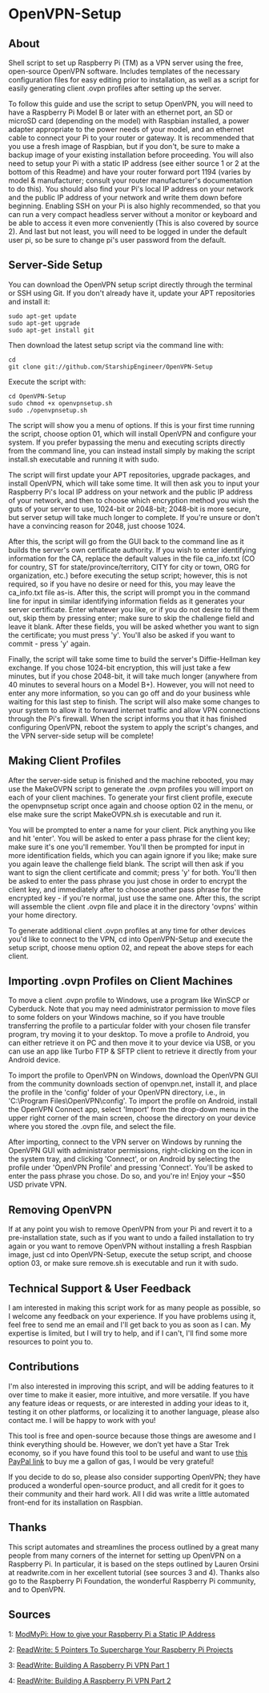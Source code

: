 OpenVPN-Setup
============

About
-----

Shell script to set up Raspberry Pi (TM) as a VPN server using the free, open-source
OpenVPN software. Includes templates of the necessary configuration files for easy
editing prior to installation, as well as a script for easily generating client
.ovpn profiles after setting up the server.

To follow this guide and use the script to setup OpenVPN, you will need to have a
Raspberry Pi Model B or later with an ethernet port, an SD or microSD
card (depending on the model) with Raspbian installed, a power adapter appropriate
to the power needs of your model, and an ethernet cable to connect your Pi to your
router or gateway. It is recommended that you use a fresh image of Raspbian, but if
you don't, be sure to make a backup image of your existing installation before
proceeding. You will also need to setup your Pi with a static IP address (see
either source 1 or 2 at the bottom of this Readme) and have your router forward
port 1194 (varies by model & manufacturer; consult your router manufacturer's
documentation to do this). You should also find your Pi's local IP address on your
network and the public IP address of your network and write them down before
beginning. Enabling SSH on your Pi is also highly recommended, so that you can run a
very compact headless server without a monitor or keyboard and be able to access it
even more conveniently (This is also covered by source 2). And last but not least,
you will need to be logged in under the default user pi,  so be sure to change pi's
user password from the default.

Server-Side Setup
-----------------

You can download the OpenVPN setup script directly through the terminal or SSH using
Git. If you don't already have it, update your APT repositories and install it:

```shell
sudo apt-get update
sudo apt-get upgrade
sudo apt-get install git
```

Then download the latest setup script via the command line with:

```shell
cd
git clone git://github.com/StarshipEngineer/OpenVPN-Setup
```

Execute the script with:

```shell
cd OpenVPN-Setup
sudo chmod +x openvpnsetup.sh
sudo ./openvpnsetup.sh
```

The script will show you a menu of options. If this is your first time running the script,
choose option 01, which will install OpenVPN and configure your system. If you prefer
bypassing the menu and executing scripts directly from the command line, you can instead
install simply by making the script install.sh executable and running it with sudo.

The script will first update your APT repositories, upgrade packages, and install OpenVPN,
which will take some time. It will then ask you to input your Raspberry Pi's local IP
address on your network and the public IP address of your network, and then to choose
which encryption method you wish the guts of your server to use, 1024-bit or 2048-bit;
2048-bit is more secure, but server setup will take much longer to complete. If you're
unsure or don't have a convincing reason for 2048, just choose 1024.

After this, the script will go from the GUI back to the command line as it builds the
server's own certificate authority. If you wish to enter identifying information for the
CA, replace the default values in the file ca_info.txt (CO for country, ST for
state/province/territory, CITY for city or town, ORG for organization, etc.) before
executing the setup script; however, this is not required, so if you have no desire or
need for this, you may leave the ca_info.txt file as-is. After this, the script will
prompt you in the command line for input in similar identifying information fields as it
generates your server certificate. Enter whatever you like, or if you do not desire to
fill them out, skip them by pressing enter; make sure to skip the challenge field and
leave it blank. After these fields, you will be asked whether you want to sign the
certificate; you must press 'y'. You'll also be asked if you want to commit - press 'y'
again.

Finally, the script will take some time to build the server's Diffie-Hellman key
exchange. If you chose 1024-bit encryption, this will just take a few minutes, but if you
chose 2048-bit, it will take much longer (anywhere from 40 minutes to several hours on a
Model B+). However, you will not need to enter any more information, so you can go off
and do your business whle waiting for this last step to finish. The script will also make
some changes to your system to allow it to forward internet traffic and allow VPN
connections through the Pi's firewall. When the script informs you that it has finished
configuring OpenVPN, reboot the system to apply the script's changes, and the VPN
server-side setup will be complete!

Making Client Profiles
----------------------

After the server-side setup is finished and the machine rebooted, you may use the MakeOVPN script
to generate the .ovpn profiles you will import on each of your client machines. To generate your
first client profile, execute the openvpnsetup script once again and choose option 02 in the menu,
or else make sure the script MakeOVPN.sh is executable and run it.

You will be prompted to enter a name for your client. Pick anything you like and hit 'enter'. 
You will be asked to enter a pass phrase for the client key; make sure it's one you'll remember.
You'll then be prompted for input in more identification fields, which you can again ignore if
you like; make sure you again leave the challenge field blank. The script will then ask if you
want to sign the client certificate and commit; press 'y' for both. You'll then be asked to enter
the pass phrase you just chose in order to encrypt the client key, and immediately after to choose
another pass phrase for the encrypted key - if you're normal, just use the same one. After this,
the script will assemble the client .ovpn file and place it in the directory 'ovpns' within your
home directory.

To generate additional client .ovpn profiles at any time for other devices you'd like to connect
to the VPN, cd into OpenVPN-Setup and execute the setup script, choose menu option 02, and repeat
the above steps for each client.

Importing .ovpn Profiles on Client Machines
--------------------------------------------

To move a client .ovpn profile to Windows, use a program like WinSCP or Cyberduck. Note that
you may need administrator permission to move files to some folders on your Windows machine,
so if you have trouble transferring the profile to a particular folder with your chosen file
transfer program, try moving it to your desktop. To move a profile to Android, you can either
retrieve it on PC and then move it to your device via USB, or you can use an app like Turbo
FTP & SFTP client to retrieve it directly from your Android device.

To import the profile to OpenVPN on Windows, download the OpenVPN GUI from the community downloads
section of openvpn.net, install it, and place the profile in the 'config' folder of your OpenVPN
directory, i.e., in 'C:\Program Files\OpenVPN\config'. To import the profile on Android, install
the OpenVPN Connect app, select 'Import' from the drop-down menu in the upper right corner of the
main screen, choose the directory on your device where you stored the .ovpn file, and select the
file.

After importing, connect to the VPN server on Windows by running the OpenVPN GUI with
administrator permissions, right-clicking on the icon in the system tray, and clicking 'Connect',
or on Android by selecting the profile under 'OpenVPN Profile' and pressing 'Connect'. You'll be
asked to enter the pass phrase you chose. Do so, and you're in! Enjoy your ~$50 USD private VPN.

Removing OpenVPN
----------------

If at any point you wish to remove OpenVPN from your Pi and revert it to a
pre-installation state, such as if you want to undo a failed installation to try again or
you want to remove OpenVPN without installing a fresh Raspbian image, just cd into
OpenVPN-Setup, execute the setup script, and choose option 03, or make sure remove.sh is
executable and run it with sudo.

Technical Support & User Feedback
---------------------------------

I am interested in making this script work for as many people as possible, so I welcome any
feedback on your experience. If you have problems using it, feel free to send me an email and
I'll get back to you as soon as I can. My expertise is limited, but I will try to help, and
if I can't, I'll find some more resources to point you to.

Contributions
-------------

I'm also interested in improving this script, and will be adding features to it over time to
make it easier, more intuitive, and more versatile. If you have any feature ideas or requests,
or are interested in adding your ideas to it, testing it on other platforms, or localizing it to
another language, please also contact me. I will be happy to work with you!

This tool is free and open-source because those things are awesome and I think everything should
be. However, we don’t yet have a Star Trek economy, so if you have found this tool to be useful
and want to use
[this PayPal link](https://www.paypal.com/cgi-bin/webscr?cmd=_s-xclick&hosted_button_id=K99QGVL7KA6ZL)
to buy me a gallon of gas, I would be very grateful!

If you decide to do so, please also consider supporting OpenVPN; they
have produced a wonderful open-source product, and all credit for it goes to their community and
their hard work. All I did was write a little automated front-end for its installation on Raspbian.

Thanks
------

This script automates and streamlines the process outlined by a great many people from many corners
of the internet for setting up OpenVPN on a Raspberry Pi. In particular, it is based on the steps
outlined by Lauren Orsini at readwrite.com in her excellent tutorial (see sources 3 and 4). Thanks
also go to the Raspberry Pi Foundation, the wonderful Raspberry Pi community, and to OpenVPN.

Sources
-------

1: [ModMyPi: How to give your Raspberry Pi a Static IP Address](https://www.modmypi.com/blog/tutorial-how-to-give-your-raspberry-pi-a-static-ip-address)

2: [ReadWrite: 5 Pointers To Supercharge Your Raspberry Pi Projects](http://readwrite.com/2014/04/09/raspberry-pi-projects-ssh-remote-desktop-static-ip-tutorial?utm_content=readwrite3-orionautotweet&awesm=readwr.it_b1UN&utm_campaign=&utm_medium=readwr.it-twitter&utm_source=t.co#awesm=~oAXilI0BMOHsS3)

3: [ReadWrite: Building A Raspberry Pi VPN Part 1](http://readwrite.com/2014/04/10/raspberry-pi-vpn-tutorial-server-secure-web-browsing)

4: [ReadWrite: Building A Raspberry Pi VPN Part 2](http://readwrite.com/2014/04/11/building-a-raspberry-pi-vpn-part-two-creating-an-encrypted-client-side#awesm=~oB89WBfWrt21bV)
